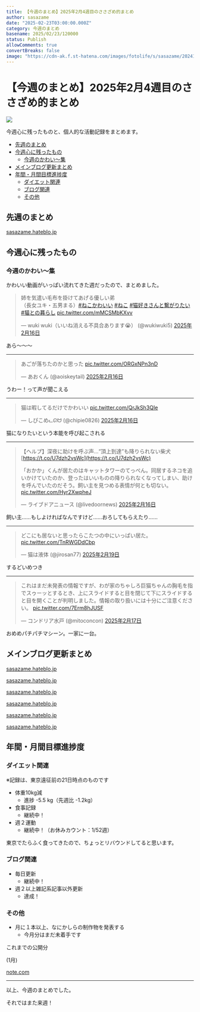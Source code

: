 ```yaml
---
title: 【今週のまとめ】2025年2月4週目のささざめ的まとめ
author: sasazame
date: "2025-02-23T03:00:00.000Z"
category: 今週のまとめ
basename: 2025/02/23/120000
status: Publish
allowComments: true
convertBreaks: false
image: "https://cdn-ak.f.st-hatena.com/images/fotolife/s/sasazame/20241121/20241121212541.png"
---
```

# 【今週のまとめ】2025年2月4週目のささざめ的まとめ

![](https://cdn-ak.f.st-hatena.com/images/fotolife/s/sasazame/20241121/20241121212541.png)

今週心に残ったものと、個人的な活動記録をまとめます。

<!-- Extended Body -->

-   [先週のまとめ](#先週のまとめ)
-   [今週心に残ったもの](#今週心に残ったもの)
    -   [今週のかわい～集](#今週のかわい集)
-   [メインブログ更新まとめ](#メインブログ更新まとめ)
-   [年間・月間目標進捗度](#年間月間目標進捗度)
    -   [ダイエット関連](#ダイエット関連)
    -   [ブログ関連](#ブログ関連)
    -   [その他](#その他)

## 先週のまとめ

[sasazame.hateblo.jp](https://sasazame.hateblo.jp/entry/2025/02/16/191824)

## 今週心に残ったもの

### 今週のかわい～集

かわいい動画がいっぱい流れてきた週だったので、まとめました。

> 姉を気遣い毛布を掛けてあげる優しい弟  
> （長女ユキ・五男まる）[#ねこかわいい](https://twitter.com/hashtag/%E3%81%AD%E3%81%93%E3%81%8B%E3%82%8F%E3%81%84%E3%81%84?src=hash&ref_src=twsrc%5Etfw) [#ねこ](https://twitter.com/hashtag/%E3%81%AD%E3%81%93?src=hash&ref_src=twsrc%5Etfw) [#猫好きさんと繋がりたい](https://twitter.com/hashtag/%E7%8C%AB%E5%A5%BD%E3%81%8D%E3%81%95%E3%82%93%E3%81%A8%E7%B9%8B%E3%81%8C%E3%82%8A%E3%81%9F%E3%81%84?src=hash&ref_src=twsrc%5Etfw) [#猫との暮らし](https://twitter.com/hashtag/%E7%8C%AB%E3%81%A8%E3%81%AE%E6%9A%AE%E3%82%89%E3%81%97?src=hash&ref_src=twsrc%5Etfw) [pic.twitter.com/mMCSMbKXvv](https://t.co/mMCSMbKXvv)
> 
> — wuki wuki（いいね消える不具合あります😭） (@wukiwuki5) [2025年2月16日](https://twitter.com/wukiwuki5/status/1890950174475788412?ref_src=twsrc%5Etfw)

あら～～～

* * *

> あごが落ちたのかと思った [pic.twitter.com/ORGxNPn3nD](https://t.co/ORGxNPn3nD)
> 
> — あおくん (@aoiskeytail) [2025年2月16日](https://twitter.com/aoiskeytail/status/1891062043135926680?ref_src=twsrc%5Etfw)

うわー！って声が聞こえる

* * *

> 猫は暇してるだけでかわいい [pic.twitter.com/QrJkSh3QIe](https://t.co/QrJkSh3QIe)
> 
> — しぴこめᓚᘏᗢ (@chipie0826) [2025年2月16日](https://twitter.com/chipie0826/status/1891003435048112586?ref_src=twsrc%5Etfw)

猫になりたいという本能を呼び起こされる

* * *

> 【ヘルプ】深夜に助けを呼ぶ声…“頂上到達”も降りられない柴犬[https://t.co/U7dzh2vsWc](https://t.co/U7dzh2vsWc)  
>   
> 「おかか」くんが居たのはキャットタワーのてっぺん。同居するネコを追いかけていたのか、登ったはいいものの降りられなくなってしまい、助けを呼んでいたのだそう。飼い主を見つめる表情が何とも切ない。 [pic.twitter.com/Hyr2XwpheJ](https://t.co/Hyr2XwpheJ)
> 
> — ライブドアニュース (@livedoornews) [2025年2月16日](https://twitter.com/livedoornews/status/1891117828893540601?ref_src=twsrc%5Etfw)

飼い主……もしよければなんですけど……おろしてもらえたり……

* * *

> どこにも居ないと思ったらこたつの中にいっぱい居た。 [pic.twitter.com/TnRWGDdCbp](https://t.co/TnRWGDdCbp)
> 
> — 猫は液体 (@jirosan77) [2025年2月19日](https://twitter.com/jirosan77/status/1892130391084900436?ref_src=twsrc%5Etfw)

するどいめつき

* * *

> これはまだ未発表の情報ですが、わが家のちゃしろ巨猫ちゃんの胸毛を指でスゥーッとするとき、上にスライドすると目を閉じて下にスライドすると目を開くことが判明しました。情報の取り扱いには十分にご注意ください。 [pic.twitter.com/7Erm8hJUSF](https://t.co/7Erm8hJUSF)
> 
> — コンドリア水戸 (@mitoconcon) [2025年2月17日](https://twitter.com/mitoconcon/status/1891439034066522340?ref_src=twsrc%5Etfw)

おめめパチパチマシーン。一家に一台。

## メインブログ更新まとめ

[sasazame.hateblo.jp](https://sasazame.hateblo.jp/entry/2025/02/17/232617)

[sasazame.hateblo.jp](https://sasazame.hateblo.jp/entry/2025/02/18/231535)

[sasazame.hateblo.jp](https://sasazame.hateblo.jp/entry/2025/02/19/191934)

[sasazame.hateblo.jp](https://sasazame.hateblo.jp/entry/2025/02/20/213003)

[sasazame.hateblo.jp](https://sasazame.hateblo.jp/entry/2025/02/21/120000)

[sasazame.hateblo.jp](https://sasazame.hateblo.jp/entry/2025/02/22/120000)

  

## 年間・月間目標進捗度

### ダイエット関連

※記録は、東京遠征前の21日時点のものです

-   体重10kg減
    -   進捗 -5.5 kg（先週比 -1.2kg）
-   食事記録
    -   継続中！
-   週２運動
    -   継続中！（お休みカウント：1/52週）

東京でたらふく食ってきたので、ちょっとリバウンドしてると思います。

### ブログ関連

-   毎日更新
    -   継続中！
-   週２以上雑記系記事以外更新
    -   達成！

### その他

-   月に１本以上、なにかしらの制作物を発表する
    -   今月分はまだ未着手です

これまでの公開分

(1月)

[note.com](https://note.com/sasazame/n/n9521dd5c5cb8)

* * *

以上、今週のまとめでした。

それではまた来週！